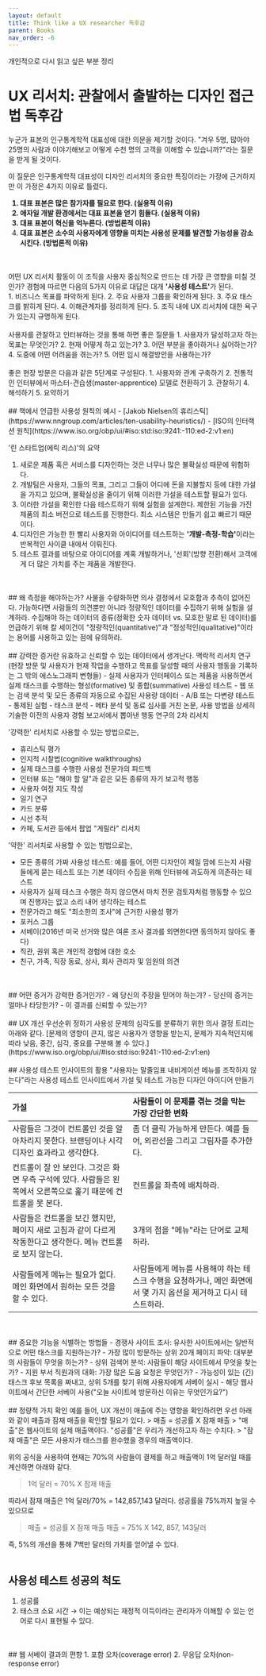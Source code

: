 ```yaml
---
layout: default
title: Think like a UX researcher 독후감
parent: Books
nav_order: -6
---
```


개인적으로 다시 읽고 싶은 부분 정리

# UX 리서치: 관찰에서 출발하는 디자인 접근법 독후감
 누군가 표본의 인구통계학적 대표성에 대한 의문을 제기할 것이다. "겨우 5명, 많아야 25명의 사람과 이야기해보고 어떻게 수천 명의 고객을 이해할 수 있습니까?"라는 질문을 받게 될 것이다. 

이 질문은 인구통계학적 대표성이 디자인 리서치의 중요한 특징이라는 가정에 근거하지만 이 가정은 4가지 이유로 틀렸다. 
<b>
1. 대표 표본은 많은 참가자를 필요로 한다. (실용적 이유)
2. 애자일 개발 환경에서는 대표 표본을 얻기 힘들다. (실용적 이유)
3. 대표 표본이 혁신을 억누른다. (방법론적 이유)
4. 대표 표본은 소수의 사용자에게 영향을 미치는 사용성 문제를 발견할 가능성을 감소시킨다. (방법론적 이유)</b>
<br>
<br>
어떤 UX 리서치 활동이 이 조직을 사용자 중심적으로 만드는 데 가장 큰 영향을 미칠 것인가?
경험에 따르면 다음의 5가지 이유로 대답은 대개 <b>'사용성 테스트'</b>가 된다.
<br>
1. 비즈니스 목표를 파악하게 된다.
2. 주요 사용자 그룹을 확인하게 된다.
3. 주요 태스크를 밝히게 된다.
4. 이해관계자를 정리하게 된다.
5. 조직 내에 UX 리서치에 대한 욕구가 있는지 규명하게 된다.
<br>
<br>
사용자를 관찰하고 인터뷰하는 것을 통해 하면 좋은 질문들
1. 사용자가 달성하고자 하는 목표는 무엇인가?
2. 현재 어떻게 하고 있는가?
3. 어떤 부분을 좋아하거나 싫어하는가?
4. 도중에 어떤 어려움을 겪는가?
5. 어떤 임시 해결방안을 사용하는가?
<br>
<br>
좋은 현장 방문은 다음과 같은 5단계로 구성된다.
1. 사용자와 관계 구축하기
2. 전통적인 인터뷰에서 마스터-견습생(master-apprentice) 모델로 전환하기
3. 관찰하기
4. 해석하기
5. 요약하기
<br>
<br>
## 책에서 언급한 사용성 원칙의 예시
- [Jakob Nielsen의 휴리스틱](https://www.nngroup.com/articles/ten-usability-heuristics/)
- [ISO의 인터랙션 원칙](https://www.iso.org/obp/ui/#iso:std:iso:9241:-110:ed-2:v1:en)

'린 스타트업(에릭 리스)'의 요약
1. 새로운 제품 혹은 서비스를 디자인하는 것은 너무나 많은 불확실성 때문에 위험하다.
2. 개발팀은 사용자, 그들의 목표, 그리고 그들이 어디에 돈을 지불할지 등에 대한 가설을 가지고 있으며, 불확실성을 줄이기 위해 이러한 가설을 테스트할 필요가 있다.
3. 이러한 가설을 확인한 다음 테스트하기 위해 실험을 설계한다. 제한된 기능을 가진 제품의 최소 버전으로 테스트를 진행한다. 최소 시스템은 만들기 쉽고 빠르기 때문이다.
4. 디자인은 가능한 한 빨리 사용자와 아이디어를 테스트하는 <b>'개발-측정-학습'</b>이라는 반복적인 사이클 내에서 이뤄진다.
5. 테스트 결과를 바탕으로 아이디어를 계혹 개발하거나, '선회'(방향 전환)해서 고객에게 더 많은 가치를 주는 제품을 개발한다.
<br>
<br>
## 왜 측정을 해야하는가?
사물을 수량화하면 의사 결정에서 모호함과 추측이 없어진다. 가능하다면 사람들의 의견뿐만 아니라 정량적인 데이터를 수집하기 위해 실험을 설계하라. 수집해야 하는 데이터의 종류(정확한 숫자 데이터 vs. 모호한 말로 된 데이터)를 언급하기 위해 칼 세이건이 "정량적인(quantitative)"과 "정성적인(qualitative)"이라는 용어를 사용하고 있는 점에 유의하라.
<br>
<br>
## 강력한 증거란
유효하고 신뢰할 수 있는 데이터에서 생겨난다.
맥락적 리서치 연구(현장 방문 및 사용자가 현재 작업을 수행하고 목표를 달성할 때의 사용자 행동을 기록하는 그 밖의 에스노그래피 변형들)
- 실제 사용자가 인터페이스 또는 제품을 사용하면서 실제 태스크를 수행하는 형성(formative) 및 종합(summative) 사용성 테스트
- 웹 또는 검색 분석 및 모든 종류의 자동으로 수집된 사용량 데이터
- A/B 또는 다변량 테스트
- 통제된 실험
- 태스크 분석
- 메타 분석 및 동료 심사를 거친 논문, 사용 방법을 상세히 기술한 이전의 사용자 경험 보고서에서 뽑아낸 행동 연구의 2차 리서치

'강력한' 리서치로 사용할 수 있는 방법으로는,
- 휴리스틱 평가
- 인지적 시찰법(cognitive walkthroughs)
- 실제 태스크를 수행한 사용성 전문가의 피드백
- 인터뷰 또는 "해야 할 일"과 같은 모든 종류의 자기 보고적 행동
- 사용자 여정 지도 작성
- 일기 연구
- 카드 분류
- 시선 추적
- 카페, 도서관 등에서 팝업 "게릴라" 리서치

'약한' 리서치로 사용할 수 있는 방법으로는,
- 모든 종류의 가짜 사용성 테스트: 예를 들어, 어떤 디자인이 제일 맘에 드는지 사람들에게 묻는 테스트 또는 기본 데이터 수집을 위해 인터뷰에 과도하게 의존하는 테스트
- 사용자가 실제 태스크 수행은 하지 않으면서 마치 전문 검토자처럼 행동할 수 있으며 진행자는 없고 소리 내어 생각하는 테스트
- 전문가라고 해도 "최소한의 조사"에 근거한 사용성 평가
- 포커스 그룹
- 서베이(2016년 미국 선거와 많은 여론 조사 결과를 외면한다면 동의하지 않아도 좋다)
- 직관, 권위 혹은 개인적 경험에 대한 호소
- 친구, 가족, 직장 동료, 상사, 회사 관리자 및 임원의 의견
<br>
<br>
## 어떤 증거가 강력한 증거인가?
- 왜 당신의 주장을 믿어야 하는가?
- 당신의 증거는 얼마나 타당한가?
- 이 결과를 신뢰할 수 있는가?
<br>
<br>
## UX 개선 우선순위 정하기
사용성 문제의 심각도를 분류하기 위한 의사 결정 트리는 아래와 같다. 
[문제의 영향이 큰지, 많은 사용자가 영향을 받는지, 문제가 지속적인지에 따라 낮음, 중간, 심각, 중요를 구분해 볼 수 있다.](https://www.iso.org/obp/ui/#iso:std:iso:9241:-110:ed-2:v1:en)
<br>
<br>
## 사용성 테스트 인사이트의 활용
"사용자는 말줄임표 내비게이션 메뉴를 조작하지 않는다"라는 사용성 테스트 인사이트에서 가설 및 테스트 가능한 디자인 아이디어 만들기

| 가설 | 사람들이 이 문제를 겪는 것을 막는 가장 간단한 변화 |
|:-----|:--------------------------------------------|
| 사람들은 그것이 컨트롤인 것을 알아차리지 못한다. 브랜딩이나 시각디자인 효과라고 생각한다. | 좀 더 클릭 가능하게 만든다. 예를 들어, 외관선을 그리고 그림자를 추가한다. |
| 컨트롤이 잘 안 보인다. 그것은 화면 우측 구석에 있다. 사람들은 왼쪽에서 오른쪽으로 훑기 때문에 컨트롤을 못 본다. | 컨트롤을 좌측에 배치하라. |
| 사람들은 컨트롤을 보긴 했지만, 페이지 새로 고침과 같이 다르게 작동한다고 생각한다. 메뉴 컨트롤로 보지 않는다. | 3개의 점을 "메뉴"라는 단어로 교체하라. |
| 사람들에게 메뉴는 필요가 없다. 메인 화면에서 원하는 모든 것을 할 수 있다. | 사람들에게 메뉴를 사용해야 하는 테스크 수행을 요청하거나, 메인 화면에서 몇 가지 옵션을 제거하고 다시 테스트하라. |
<br>
<br>
## 중요한 기능을 식별하는 방법들
- 경쟁사 사이트 조사: 유사한 사이트에서는 일반적으로 어떤 태스크를 지원하는가?
- 가장 많이 방문하는 상위 20개 페이지 파악: 대부분의 사람들이 무엇을 하는가?
- 상위 검색어 분석: 사람들이 해당 사이트에서 무엇을 찾는가?
- 지원 부서 직원과의 대화: 가장 많은 도움 요청은 무엇인가?
- 가능성이 있는 (긴) 태스크 후보 목록을 짜내고, 상위 5개를 찾기 위해 사용자에게 서베이 실시
- 해당 웹사이트에서 간단한 서베이 사용("오늘 사이트에 방문하신 이유는 무엇인가요?")
<br>
<br>
## 정량적 가치 확인
예를 들어, UX 개선이 매출에 주는 영향을 확인하려면 우선 아래와 같이 매출과 잠재 매출을 확인할 필요가 있다. 
> 매출 = 성공률 X 잠재 매출
> "매출"은 웹사이트의 실제 매출액이다. "성공률"은 우리가 개선하고자 하는 수치다.
> "잠재 매출"은 모든 사용자가 태스크를 완수했을 경우의 매출액이다.

위의 공식을 사용하여 현재는 70%의 사람들이 결제를 하고 매출액이 1억 달러일 때를 계산하면 아래와 같다.
> 1억 달러 = 70% X 잠재 매출

따라서 잠재 매출은 1억 달러/70% = 142,857,143 달러다. 성공률을 75%까지 높일 수 있으므로
> 매출 = 성공률 X 잠재 매출
> 매출 = 75% X 142, 857, 143달러

즉, 5%의 개선을 통해 7백만 달러의 가치를 얻어낼 수 있다.
<br>
<br>
## 사용성 테스트 성공의 척도
1. 성공률
2. 태스크 소요 시간
→ 이는 예상되는 재정적 이득이라는 관리자가 이해할 수 있는 언어로 다시 표현될 수 있다.
<br>
<br>
## 웹 서베이 결과의 편향
1. 포함 오차(coverage error)
2. 무응답 오차(non-response error)





